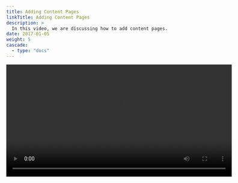 ```yaml
---
title: Adding Content Pages
linkTitle: Adding Content Pages
description: >
  In this video, we are discussing how to add content pages.
date: 2017-01-05
weight: 5
cascade:
  - type: "docs"
---
```


<video width="600" controls>
  <source src="/videos/Adding Content Pages.mp4" type="video/mp4">
  Your browser does not support the video tag.
</video>

